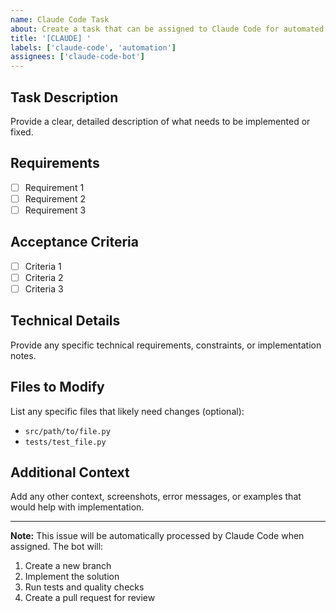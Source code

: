 ```yaml
---
name: Claude Code Task
about: Create a task that can be assigned to Claude Code for automated implementation
title: '[CLAUDE] '
labels: ['claude-code', 'automation']
assignees: ['claude-code-bot']
---
```


## Task Description
Provide a clear, detailed description of what needs to be implemented or fixed.

## Requirements
- [ ] Requirement 1
- [ ] Requirement 2
- [ ] Requirement 3

## Acceptance Criteria
- [ ] Criteria 1
- [ ] Criteria 2
- [ ] Criteria 3

## Technical Details
Provide any specific technical requirements, constraints, or implementation notes.

## Files to Modify
List any specific files that likely need changes (optional):
- `src/path/to/file.py`
- `tests/test_file.py`

## Additional Context
Add any other context, screenshots, error messages, or examples that would help with implementation.

---

**Note:** This issue will be automatically processed by Claude Code when assigned. The bot will:
1. Create a new branch
2. Implement the solution
3. Run tests and quality checks
4. Create a pull request for review
